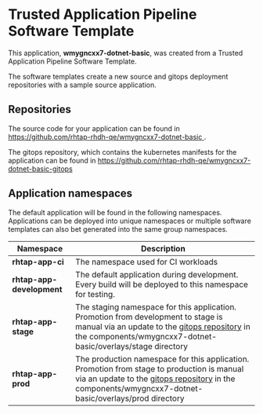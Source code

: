 # Trusted Application Pipeline Software Template

This application, **wmygncxx7-dotnet-basic**, was created from a Trusted Application Pipeline Software Template.

The software templates create a new source and gitops deployment repositories with a sample source application. 

## Repositories

The source code for your application can be found in [https://github.com/rhtap-rhdh-qe/wmygncxx7-dotnet-basic ](https://github.com/rhtap-rhdh-qe/wmygncxx7-dotnet-basic ).
 
The gitops repository, which contains the kubernetes manifests for the application can be found in 
[https://github.com/rhtap-rhdh-qe/wmygncxx7-dotnet-basic-gitops ](https://github.com/rhtap-rhdh-qe/wmygncxx7-dotnet-basic-gitops ) 

## Application namespaces 

The default application will be found in the following namespaces. Applications can be deployed into unique namespaces or multiple software templates can also bet generated into the same group namespaces.  

|  Namespace   |  Description   |  
| -------- | -------- |
| **rhtap-app-ci** | The namespace used for CI workloads |
| **rhtap-app-development** | The default application during development. Every build will be deployed to this namespace for testing. |
| **rhtap-app-stage** | The staging namespace for this application. Promotion from development to stage is manual via an update to the [gitops repository](https://github.com/rhtap-rhdh-qe/wmygncxx7-dotnet-basic-gitops ) in the components/wmygncxx7-dotnet-basic/overlays/stage directory |
| **rhtap-app-prod** | The production namespace for this application. Promotion from stage to production is manual via an update to the [gitops repository](https://github.com/rhtap-rhdh-qe/wmygncxx7-dotnet-basic-gitops ) in the components/wmygncxx7-dotnet-basic/overlays/prod directory |